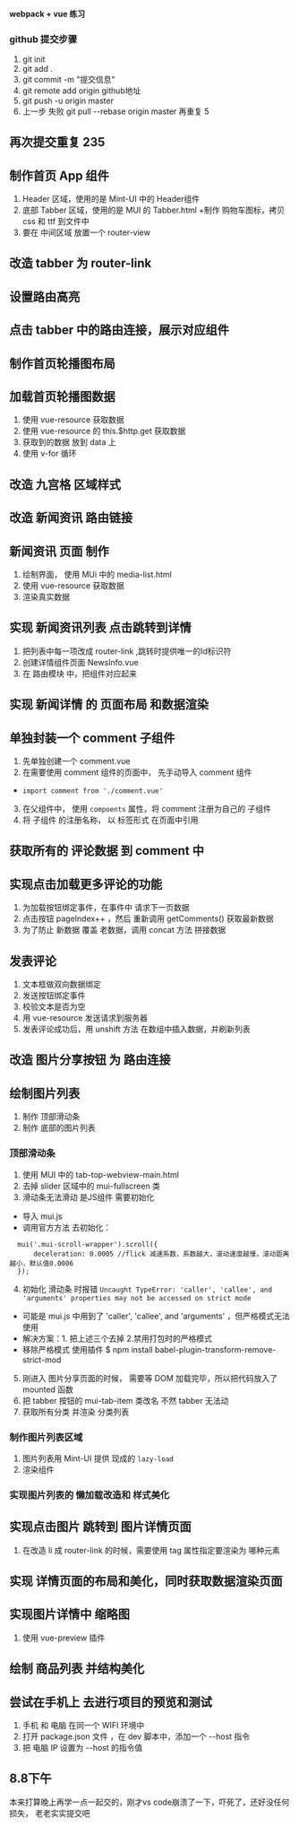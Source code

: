 #### webpack + vue 练习

### github 提交步骤
 1. git init
 2. git add .
 3. git commit -m "提交信息"
 4. git remote add origin github地址
 5. git push -u origin master
 6. 上一步 失败 git pull --rebase origin master 再重复 5

 ## 再次提交重复 235

## 制作首页 App 组件
 1. Header 区域，使用的是 Mint-UI 中的 Header组件
 2. 底部 Tabber 区域，使用的是 MUI 的 Tabber.html
  +制作 购物车图标，拷贝 css 和 ttf 到文件中
 3. 要在 中间区域 放置一个 router-view

## 改造 tabber 为 router-link

## 设置路由高亮

## 点击 tabber 中的路由连接，展示对应组件

## 制作首页轮播图布局

## 加载首页轮播图数据
 1. 使用 vue-resource 获取数据
 2. 使用 vue-resource 的 this.$http.get 获取数据
 3. 获取到的数据 放到 data 上
 4. 使用 v-for 循环

## 改造 九宫格 区域样式

## 改造 新闻资讯 路由链接

## 新闻资讯 页面 制作
 1. 绘制界面， 使用 MUi 中的 media-list.html
 2. 使用 vue-resource 获取数据
 3. 渲染真实数据

## 实现 新闻资讯列表 点击跳转到详情
 1. 把列表中每一项改成 router-link ,跳转时提供唯一的Id标识符
 2. 创建详情组件页面 NewsInfo.vue
 3. 在 路由模块 中，把组件对应起来

## 实现 新闻详情 的 页面布局 和数据渲染

## 单独封装一个 comment 子组件
 1. 先单独创建一个 comment.vue
 2. 在需要使用 comment 组件的页面中， 先手动导入 comment 组件
  + `import comment from './comment.vue'`
 3. 在父组件中， 使用 `compoents` 属性，将 comment 注册为自己的 子组件
 4. 将 子组件 的注册名称， 以 标签形式 在页面中引用

## 获取所有的 评论数据 到 comment 中

## 实现点击加载更多评论的功能
 1. 为加载按钮绑定事件，在事件中 请求下一页数据
 2. 点击按钮 pageIndex++ ，然后 重新调用 getComments() 获取最新数据
 3. 为了防止 新数据 覆盖 老数据，调用 concat 方法 拼接数据

## 发表评论
 1. 文本框做双向数据绑定
 2. 发送按钮绑定事件
 3. 校验文本是否为空
 4. 用 vue-resource 发送请求到服务器
 5. 发表评论成功后，用 unshift 方法 在数组中插入数据，并刷新列表

## 改造 图片分享按钮 为 路由连接

## 绘制图片列表
 1. 制作 顶部滑动条
 2. 制作 底部的图片列表
### 顶部滑动条
 1. 使用 MUI 中的 tab-top-webview-main.html
 2. 去掉 slider 区域中的 mui-fullscreen 类
 2. 滑动条无法滑动 是JS组件 需要初始化
  + 导入 mui.js
  + 调用官方方法 去初始化：
  ```
    mui('.mui-scroll-wrapper').scroll({
        deceleration: 0.0005 //flick 减速系数，系数越大，滚动速度越慢，滚动距离越小，默认值0.0006
    });
  ```
 4. 初始化 滑动条 时报错 `Uncaught TypeError: 'caller', 'callee', and 'arguments' properties may not be accessed on strict mode`
  + 可能是 mui.js 中用到了 'caller', 'callee', and 'arguments' ，但严格模式无法使用
  + 解决方案：1. 把上述三个去掉 2.禁用打包时的严格模式
  + 移除严格模式 使用插件
  $ npm install babel-plugin-transform-remove-strict-mod
 5. 刚进入 图片分享页面的时候， 需要等 DOM 加载完毕，所以把代码放入了 mounted 函数 
 6. 把 tabber 按钮的 mui-tab-item 类改名 不然 tabber 无法动
 7. 获取所有分类 并渲染 分类列表

### 制作图片列表区域
 1. 图片列表用 Mint-UI 提供 现成的 `lazy-load`
 2. 渲染组件

### 实现图片列表的 懒加载改造和 样式美化

## 实现点击图片 跳转到 图片详情页面
1. 在改造 li 成 router-link 的时候，需要使用 tag 属性指定要渲染为 哪种元素

## 实现 详情页面的布局和美化，同时获取数据渲染页面

## 实现图片详情中 缩略图
 1. 使用 vue-preview 插件

## 绘制 商品列表 并结构美化

## 尝试在手机上 去进行项目的预览和测试
 1. 手机 和 电脑 在同一个 WIFI 环境中
 2. 打开 package.json 文件 ，在 dev 脚本中，添加一个 --host 指令
 3. 把 电脑 IP 设置为 --host 的指令值

## 8.8下午 
 本来打算晚上再学一点一起交的，刚才vs code崩溃了一下，吓死了，还好没任何损失，
 老老实实提交吧

